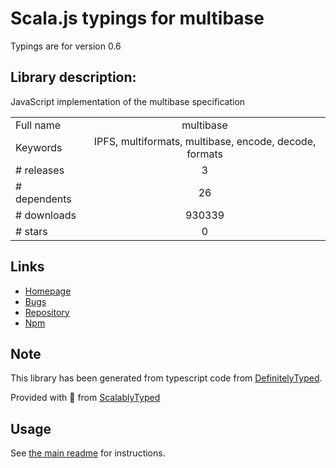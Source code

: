 
# Scala.js typings for multibase

Typings are for version 0.6

## Library description:
JavaScript implementation of the multibase specification

|                    |                 |
| ------------------ | :-------------: |
| Full name          | multibase |
| Keywords           | IPFS, multiformats, multibase, encode, decode, formats |
| # releases         | 3 |
| # dependents       | 26 |
| # downloads        | 930339 |
| # stars            | 0 |

## Links
- [Homepage](https://github.com/multiformats/js-multibase#readme)
- [Bugs](https://github.com/multiformats/js-multibase/issues)
- [Repository](https://github.com/multiformats/js-multibase)
- [Npm](https://www.npmjs.com/package/multibase)
    


## Note
This library has been generated from typescript code from [DefinitelyTyped](https://definitelytyped.org).

Provided with :purple_heart: from [ScalablyTyped](https://github.com/oyvindberg/ScalablyTyped)

## Usage
See [the main readme](../../readme.md) for instructions.


